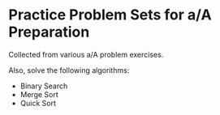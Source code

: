 # Practice Problem Sets for a/A Preparation

Collected from various a/A problem exercises.

Also, solve the following algorithms:
- Binary Search
- Merge Sort
- Quick Sort
